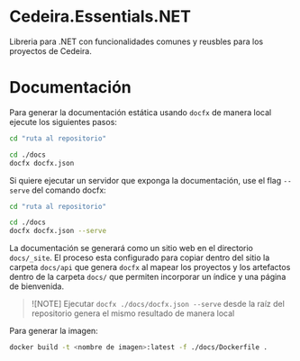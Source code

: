# Cedeira.Essentials.NET
Libreria para .NET con funcionalidades comunes y reusbles para los proyectos de Cedeira.

# Documentación

Para generar la documentación estática usando `docfx` de manera local ejecute los siguientes pasos:

```bash
cd "ruta al repositorio"

cd ./docs
docfx docfx.json
```

Si quiere ejecutar un servidor que exponga la documentación, use el flag `--serve` del comando docfx:

```bash
cd "ruta al repositorio"

cd ./docs
docfx docfx.json --serve
```

La documentación se generará como un sitio web en el directorio `docs/_site`. El proceso esta configurado para copiar dentro del sitio la carpeta `docs/api` que genera `docfx` al mapear los proyectos y los artefactos dentro de la carpeta `docs/` que permiten incorporar un índice y una página de bienvenida.

> ![NOTE]
> Ejecutar `docfx ./docs/docfx.json --serve` desde la raíz del repositorio genera el mismo resultado de manera local

Para generar la imagen:

```bash
docker build -t <nombre de imagen>:latest -f ./docs/Dockerfile .
```
